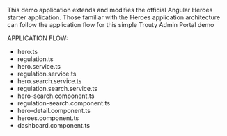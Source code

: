 This demo application extends and modifies the official Angular Heroes starter application.  Those familiar with the Heroes application architecture can follow the application flow for this simple Trouty Admin Portal demo

APPLICATION FLOW:
 - hero.ts
 - regulation.ts
 - hero.service.ts
 - regulation.service.ts
 - hero.search.service.ts
 - regulation.search.service.ts
 - hero-search.component.ts
 - regulation-search.component.ts
 - hero-detail.component.ts
 - heroes.component.ts
 - dashboard.component.ts
